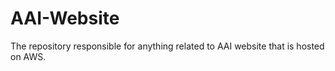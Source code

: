 # AAI-Website
The repository responsible for anything related to AAI website that is hosted on AWS.
